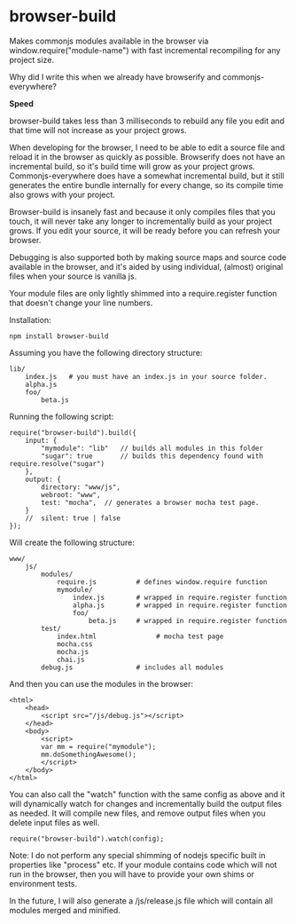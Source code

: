 browser-build
=============

Makes commonjs modules available in the browser via window.require("module-name") with fast incremental recompiling for any project size.

Why did I write this when we already have browserify and commonjs-everywhere?

**Speed**

browser-build takes less than 3 milliseconds to rebuild any file you edit and that time will not increase as your project grows.

When developing for the browser, I need to be able to edit a source file and reload it in the browser as quickly as possible.  Browserify does not have an incremental build, so it's build time will grow as your project grows. Commonjs-everywhere does have a somewhat incremental build, but it still generates the entire bundle internally for every change, so its compile time also grows with your project.

Browser-build is insanely fast and because it only compiles files that you touch, it will never take any longer to incrementally build as your project grows.  If you edit your source, it will be ready before you can refresh your browser.

Debugging is also supported both by making source maps and source code available in the browser, and it's aided by using individual, (almost) original files when your source is vanilla js.

Your module files are only lightly shimmed into a require.register function that doesn't change your line numbers.

Installation:

    npm install browser-build

Assuming you have the following directory structure:

    lib/
        index.js   # you must have an index.js in your source folder.
        alpha.js
        foo/
            beta.js

Running the following script:

    require("browser-build").build({
        input: {
            "mymodule": "lib"   // builds all modules in this folder
            "sugar": true       // builds this dependency found with require.resolve("sugar")
        },
        output: {
            directory: "www/js",
            webroot: "www",
            test: "mocha",  // generates a browser mocha test page.
        }
        //  silent: true | false
    });

Will create the following structure:

    www/
        js/
            modules/
                require.js          # defines window.require function
                mymodule/
                    index.js        # wrapped in require.register function
                    alpha.js        # wrapped in require.register function
                    foo/
                        beta.js     # wrapped in require.register function
            test/
                index.html               # mocha test page
                mocha.css
                mocha.js
                chai.js
            debug.js                # includes all modules

And then you can use the modules in the browser:

    <html>
        <head>
            <script src="/js/debug.js"></script>
        </head>
        <body>
            <script>
            var mm = require("mymodule");
            mm.doSomethingAwesome();
            </script>
        </body>
    </html>

You can also call the "watch" function with the same config as above and it will dynamically watch for changes and incrementally build the output files as needed.  It will compile new files, and remove output files when you delete input files as well.

    require("browser-build").watch(config);

Note: I do not perform any special shimming of nodejs specific built in properties like "process" etc.  If your module contains code which will not run in the browser, then you will have to provide your own shims or environment tests.

In the future, I will also generate a /js/release.js file which will contain all modules merged and minified.
